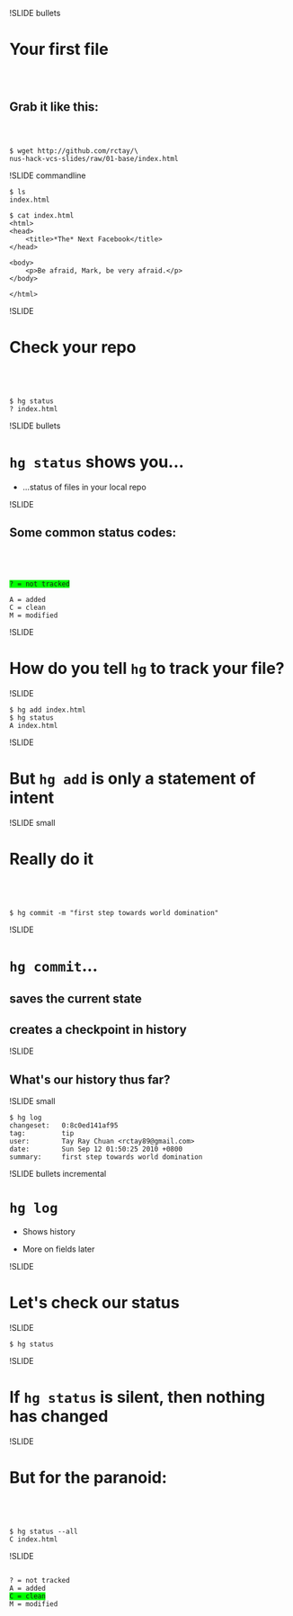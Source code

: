 !SLIDE bullets

# Your first file

### <br />

## Grab it like this:

### <br />

	$ wget http://github.com/rctay/\
	nus-hack-vcs-slides/raw/01-base/index.html

!SLIDE commandline

	$ ls
	index.html

	$ cat index.html
	<html>
	<head>
		<title>*The* Next Facebook</title>
	</head>

	<body>
		<p>Be afraid, Mark, be very afraid.</p>
	</body>

	</html>

!SLIDE

# Check your repo

## <br />

	$ hg status
	? index.html

!SLIDE bullets

# `hg status` shows you...
- ...status of files in your local repo

!SLIDE

## Some common status codes:

## <br />

<pre><code><span style="background-color: lime">? = not tracked</span></code></pre>
	A = added
	C = clean
	M = modified

!SLIDE

# How do you tell `hg` to track your file?

!SLIDE

	$ hg add index.html
	$ hg status
	A index.html

!SLIDE

# But `hg add` is only a statement of intent

!SLIDE small

# Really do it

## <br />

	$ hg commit -m "first step towards world domination"

!SLIDE

# `hg commit`...

## saves the current state

## creates a checkpoint in history

!SLIDE

## What's our history thus far?

!SLIDE small

	$ hg log
	changeset:   0:8c0ed141af95
	tag:         tip
	user:        Tay Ray Chuan <rctay89@gmail.com>
	date:        Sun Sep 12 01:50:25 2010 +0800
	summary:     first step towards world domination

!SLIDE bullets incremental

# `hg log`

* Shows history

* More on fields later

!SLIDE

# Let's check our status

!SLIDE

	$ hg status

!SLIDE

# If `hg status` is silent, then nothing has changed

!SLIDE

# But for the paranoid:

## <br />

	$ hg status --all
	C index.html

!SLIDE

<pre><code>
? = not tracked
A = added
<span style="background-color: lime">C = clean</span>
M = modified
</code></pre>
